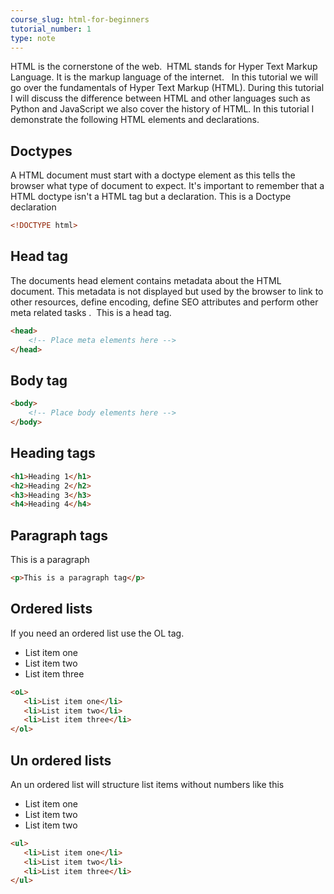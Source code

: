 ```yaml
---
course_slug: html-for-beginners
tutorial_number: 1
type: note
---
```

HTML is the cornerstone of the web.  HTML stands for Hyper Text Markup Language. It is the markup language of the internet.  
In this tutorial we will go over the fundamentals of Hyper Text Markup (HTML). During this tutorial I will discuss the difference between HTML and other languages such as Python and JavaScript we also cover the history of HTML.
In this tutorial I demonstrate the following HTML elements and declarations.

## Doctypes

A HTML document must start with a doctype element as this tells the browser what type of document to expect. It's important to remember that a HTML doctype isn't a HTML tag but a declaration.
This is a Doctype declaration
```html
<!DOCTYPE html>
```

## Head tag

The documents head element contains metadata about the HTML document. This metadata is not displayed but used by the browser to link to other resources, define encoding, define SEO attributes and perform other meta related tasks . 
This is a head tag.
```html
<head>
    <!-- Place meta elements here -->
</head>
```

## Body tag
```html
<body>
    <!-- Place body elements here -->
</body>
```

## Heading tags

```html
<h1>Heading 1</h1>
<h2>Heading 2</h2>
<h3>Heading 3</h3>
<h4>Heading 4</h4>
```

## Paragraph tags
This is a paragraph

```html
<p>This is a paragraph tag</p>
```

## Ordered lists

If you need an ordered list use the OL tag.

- List item one
- List item two
- List item three

```html
<oL>
   <li>List item one</li>
   <li>List item two</li>
   <li>List item three</li>
</ol>
```

## Un ordered lists

An un ordered list will structure list items without numbers like this

* List item one
* List item two
* List item two

```html
<ul>
   <li>List item one</li>
   <li>List item two</li>
   <li>List item three</li>
</ul>
```

